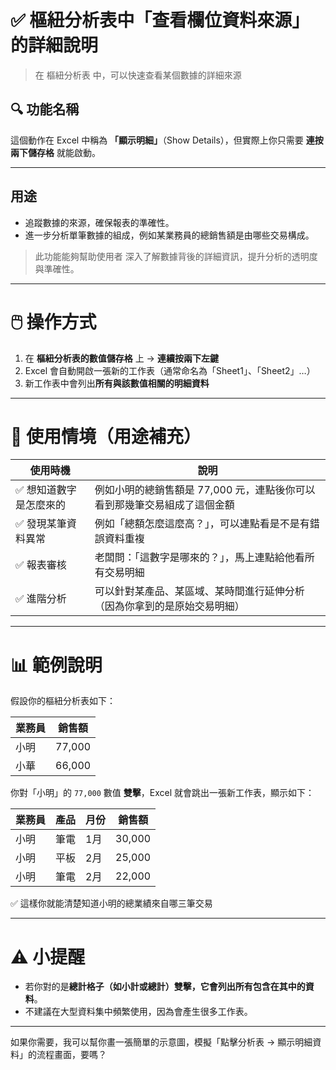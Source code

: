 # ✅ 樞紐分析表中「查看欄位資料來源」的詳細說明

> 在 樞紐分析表 中，可以快速查看某個數據的詳細來源

## 🔍 功能名稱  
這個動作在 Excel 中稱為 **「顯示明細」**（Show Details），但實際上你只需要 **連按兩下儲存格** 就能啟動。

---

## 用途
- 追蹤數據的來源，確保報表的準確性。
- 進一步分析單筆數據的組成，例如某業務員的總銷售額是由哪些交易構成。

> 此功能能夠幫助使用者 深入了解數據背後的詳細資訊，提升分析的透明度與準確性。

---

# 🖱️ 操作方式
1. 在 **樞紐分析表的數值儲存格** 上 → **連續按兩下左鍵**
2. Excel 會自動開啟一張新的工作表（通常命名為「Sheet1」、「Sheet2」…）
3. 新工作表中會列出**所有與該數值相關的明細資料**

---

# 🎯 使用情境（用途補充）

| 使用時機 | 說明 |
|----------|------|
| ✅ 想知道數字是怎麼來的 | 例如小明的總銷售額是 77,000 元，連點後你可以看到那幾筆交易組成了這個金額 |
| ✅ 發現某筆資料異常 | 例如「總額怎麼這麼高？」，可以連點看是不是有錯誤資料重複 |
| ✅ 報表審核 | 老闆問：「這數字是哪來的？」，馬上連點給他看所有交易明細 |
| ✅ 進階分析 | 可以針對某產品、某區域、某時間進行延伸分析（因為你拿到的是原始交易明細） |

---

# 📊 範例說明

假設你的樞紐分析表如下：

| 業務員 | 銷售額 |
|--------|--------|
| 小明   | 77,000 |
| 小華   | 66,000 |

你對「小明」的 `77,000` 數值 **雙擊**，Excel 就會跳出一張新工作表，顯示如下：

| 業務員 | 產品 | 月份 | 銷售額 |
|--------|------|------|--------|
| 小明   | 筆電 | 1月  | 30,000 |
| 小明   | 平板 | 2月  | 25,000 |
| 小明   | 筆電 | 2月  | 22,000 |

✅ 這樣你就能清楚知道小明的總業績來自哪三筆交易

---

# ⚠️ 小提醒
- 若你對的是**總計格子（如小計或總計）**雙擊，它會列出**所有包含在其中的資料**。
- 不建議在大型資料集中頻繁使用，因為會產生很多工作表。

---

如果你需要，我可以幫你畫一張簡單的示意圖，模擬「點擊分析表 → 顯示明細資料」的流程畫面，要嗎？